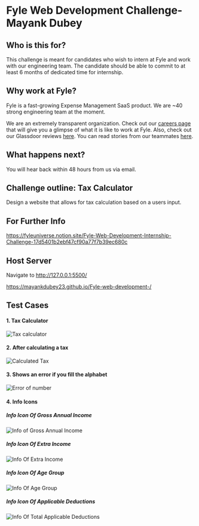 # Fyle Web Development Challenge-Mayank Dubey


## Who is this for?

This challenge is meant for candidates who wish to intern at Fyle and work with our engineering team. The candidate should be able to commit to at least 6 months of dedicated time for internship.

## Why work at Fyle?

Fyle is a fast-growing Expense Management SaaS product. We are ~40 strong engineering team at the moment. 

We are an extremely transparent organization. Check out our [careers page](https://careers.fylehq.com) that will give you a glimpse of what it is like to work at Fyle. Also, check out our Glassdoor reviews [here](https://www.glassdoor.co.in/Reviews/Fyle-Reviews-E1723235.htm). You can read stories from our teammates [here](https://stories.fylehq.com).

## What happens next?

You will hear back within 48 hours from us via email.

## Challenge outline: Tax Calculator

Design a website that allows for tax calculation based on a users input.

## For Further Info
https://fyleuniverse.notion.site/Fyle-Web-Development-Internship-Challenge-17d5401b2ebf47cf90a77f7b39ec680c

## Host Server
Navigate to http://127.0.0.1:5500/

https://mayankdubey23.github.io/Fyle-web-development-/

## Test Cases

#### 1. Tax Calculator
![Tax calculator](https://github.com/mayankdubey23/Fyle-web-development-/assets/154682173/94b1b2b1-7bd2-4f50-9492-ffa0523b9bf6)

#### 2. After calculating a tax
![Calculated Tax](https://github.com/mayankdubey23/Fyle-web-development-/assets/154682173/93a76513-383d-447f-baed-391a78122e67)

#### 3. Shows an error if you fill the alphabet
![Error of number](https://github.com/mayankdubey23/Fyle-web-development-/assets/154682173/d33123c1-7a4e-4c93-915a-3b4680c31af6)

#### 4. Info Icons
##### Info Icon Of Gross Annual Income
![Info  of Gross Annual Income](https://github.com/mayankdubey23/Fyle-web-development-/assets/154682173/f9da006d-4fa6-4f6b-9e3d-9b921f7084db)

##### Info Icon Of Extra Income
![Info Of Extra Income](https://github.com/mayankdubey23/Fyle-web-development-/assets/154682173/e9117d00-6b26-455f-b329-ecdbeb5a53da)

##### Info Icon Of Age Group
![Info Of Age Group](https://github.com/mayankdubey23/Fyle-web-development-/assets/154682173/0adcc790-c83c-43a1-a3e2-98f71ca652d4)

##### Info Icon Of Applicable Deductions
![Info Of Total Applicable Deductions](https://github.com/mayankdubey23/Fyle-web-development-/assets/154682173/54dafd07-149b-4bec-ba95-35a96802c891)
